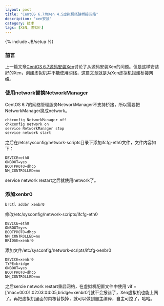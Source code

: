 ```yaml
---
layout: post
title: "CentOS 6.7为Xen 4.5虚拟机搭建桥接网络"
description: "xen安装"
category: 技术
tags: [XEN，虚拟化]
---
```

{% include JB/setup %}


<h3>前言</h3>

上一篇文章[CentOS 6.7源码安装Xen](http://terenceli.github.io/%E6%8A%80%E6%9C%AF/2016/04/26/centos6xen4.5)讨论了从源码安装Xen的问题。但是这样安装好的Xen，创建虚拟机并不能使用网络，这篇文章就是为Xen虚拟机搭建桥接网络。

<h3>使用network替换NetworkManager</h3>

CentOS 6.7的网络管理服务NetworkManager不支持桥接，所以需要把NetworkManager换成network。

	chkconfig NetworkManager off  
	chkconfig network on  
	service NetworkManager stop  
	service network start 

之后在/etc/sysconfig/network-scripts目录下添加ifcfg-eth0文件，文件内容如下：

	DEVICE=eth0
	ONBOOT=yes
	BOOTPROTO=dhcp
	NM_CONTROLLED=no


service network restart之后就使用network了。

<h3>添加xenbr0</h3>

	brctl addbr xenbr0

修改/etc/sysconfig/network-scripts/ifcfg-eth0

	DEVICE=eth0
	ONBOOT=yes
	BOOTPROTO=dhcp
	NM_CONTROLLED=no
	BRIDGE=xenbr0

添加文件/etc/sysconfig/network-scripts/ifcfg-xenbr0

	DEVICE=xenbr0
	TYPE=bridge
	ONBOOT=yes
	BOOTPROTO=dhcp
	NM_CONTROLLED=no

之后sercie network restart重启网络，在虚拟机配置文件中使用
vif = ['mac=00:01:02:03:04:05,bridge=xenbr0']就不会报错了，Xen虚拟机也能上网了。再把虚拟机里面的内核替换掉，就可以做到自主编译，自主可控了，哈哈。
